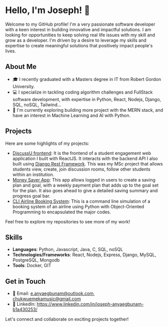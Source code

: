 # Hello, I'm Joseph! 👋

Welcome to my GitHub profile! I'm a very passionate software developer with a keen interest in building innovative and impactful solutions. I am looking for opportunities to keep solving real life issues with my skill and grow as a developer. I'm driven by a desire to leverage my skills and expertise to create meaningful solutions that positively impact people's lives.

## About Me

- 🎓 I recently graduated with a Masters degree in IT from Robert Gordon University.
- 💻 I specialize in tackling coding algorithm challenges and FullStack software development, with expertise in Python, React, Nodejs, Django, SQL, noSQL, Tailwind...
- 🌱 I'm currently exploring building more project with the MERN stack, and have an interest in Machine Learning and AI with Python.

## Projects

Here are some highlights of my projects:

- [DiscussU frontend](https://github.com/Chukwuemekamusic/DiscussU-react_frontend): It is the frontend of a student engagement web application I built with ReactJS. It interacts with the backend API I also built using [Django Rest Framework](https://github.com/Chukwuemekamusic/DiscussU). This was my MSc project that allows students view, create, join discussion rooms, follow other students within an institution.
- [Money Saver App](https://github.com/Chukwuemekamusic/money-saver-app): This app allows logged in users to create a saving plan and goal, with a weekly payment plan that adds up to the goal set for the plan. It also goes ahead to give a detailed saving summary and progress goal bar.
- [CLI Airline Booking System](https://github.com/Chukwuemekamusic/XYZ_AIRLINE_BOOKING): This is a command line simulation of a booking system of an airline using Python with Object-Oriented Programming to encapsulated the major codes. 

Feel free to explore my repositories to see more of my work!

## Skills

- **Languages**: Python, Javascript, Java, C, SQL, noSQL
- **Technologies/Frameworks**: React, Nodejs, Express, Django, MySQL, PostgreSQL, Mongodb
- **Tools**: Docker, GIT

## Get in Touch

- 📧 Email: e.anyaegbunam@outlook.com, chukwuemekamusic@gmail.com
- 💼 LinkedIn: https://www.linkedin.com/in/joseph-anyaegbunam-b1a430253/

Let's connect and collaborate on exciting projects together!

